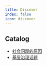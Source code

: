 ```yaml
---
title: Discover
index: false
icon: discover
---
```


## Catalog

- [社会问题的原因](/demo/1.社会问题的原因.md)
- [基层治理话题](/demo/2.基层治理话题.md)